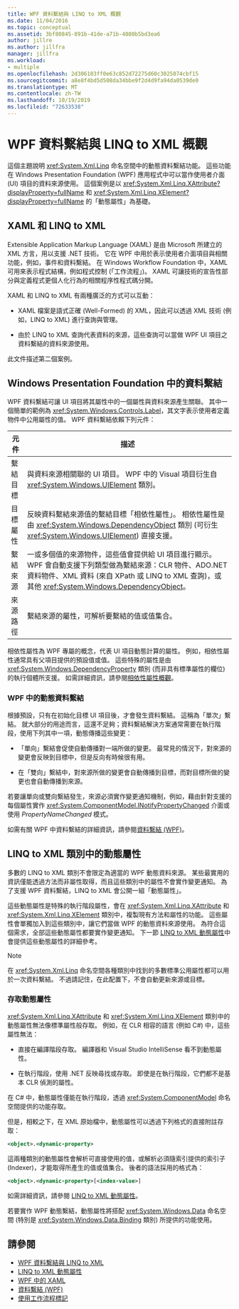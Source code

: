 ```yaml
---
title: WPF 資料繫結與 LINQ to XML 概觀
ms.date: 11/04/2016
ms.topic: conceptual
ms.assetid: 3bf80845-891b-41de-a71b-4080b5bd3ea6
author: jillre
ms.author: jillfra
manager: jillfra
ms.workload:
- multiple
ms.openlocfilehash: 2d306103ff0e63c852d72275d60c3025074cbf15
ms.sourcegitcommit: a8e8f4bd5d508da34bbe9f2d4d9fa94da0539de0
ms.translationtype: MT
ms.contentlocale: zh-TW
ms.lasthandoff: 10/19/2019
ms.locfileid: "72633538"
---
```

# <a name="wpf-data-binding-with-linq-to-xml-overview"></a>WPF 資料繫結與 LINQ to XML 概觀

這個主題說明 <xref:System.Xml.Linq> 命名空間中的動態資料繫結功能。 這些功能在 Windows Presentation Foundation (WPF) 應用程式中可以當作使用者介面 (UI) 項目的資料來源使用。 這個案例是以 <xref:System.Xml.Linq.XAttribute?displayProperty=fullName> 和 <xref:System.Xml.Linq.XElement?displayProperty=fullName> 的「動態屬性」為基礎。

## <a name="xaml-and-linq-to-xml"></a>XAML 和 LINQ to XML

Extensible Application Markup Language (XAML) 是由 Microsoft 所建立的 XML 方言，用以支援 .NET 技術。 它在 WPF 中用於表示使用者介面項目與相關功能，例如，事件和資料繫結。 在 Windows Workflow Foundation 中，XAML 可用來表示程式結構，例如程式控制 (「工作流程」)。 XAML 可讓技術的宣告性部分與定義程式更個人化行為的相關程序性程式碼分開。

XAML 和 LINQ to XML 有兩種廣泛的方式可以互動：

- XAML 檔案是語式正確 (Well-Formed) 的 XML，因此可以透過 XML 技術 (例如，LINQ to XML) 進行查詢與管理。

- 由於 LINQ to XML 查詢代表資料的來源，這些查詢可以當做 WPF UI 項目之資料繫結的資料來源使用。

此文件描述第二個案例。

## <a name="data-binding-in-the-windows-presentation-foundation"></a>Windows Presentation Foundation 中的資料繫結

WPF 資料繫結可讓 UI 項目將其屬性中的一個屬性與資料來源產生關聯。 其中一個簡單的範例為 <xref:System.Windows.Controls.Label>，其文字表示使用者定義物件中公用屬性的值。 WPF 資料繫結依賴下列元件：

|元件|描述|
|---------------|-----------------|
|繫結目標|與資料來源相關聯的 UI 項目。 WPF 中的 Visual 項目衍生自 <xref:System.Windows.UIElement> 類別。|
|目標屬性|反映資料繫結來源值的繫結目標「相依性屬性」。 相依性屬性是由 <xref:System.Windows.DependencyObject> 類別 (可衍生 <xref:System.Windows.UIElement>) 直接支援。|
|繫結來源|一或多個值的來源物件，這些值會提供給 UI 項目進行顯示。 WPF 會自動支援下列類型做為繫結來源：CLR 物件、ADO.NET 資料物件、XML 資料 (來自 XPath 或 LINQ to XML 查詢)，或其他 <xref:System.Windows.DependencyObject>。|
|來源路徑|繫結來源的屬性，可解析要繫結的值或值集合。|

相依性屬性為 WPF 專屬的概念，代表 UI 項目動態計算的屬性。 例如，相依性屬性通常具有父項目提供的預設值或值。 這些特殊的屬性是由 <xref:System.Windows.DependencyProperty> 類別 (而非具有標準屬性的欄位) 的執行個體所支援。 如需詳細資訊，請參閱[相依性屬性概觀](/dotnet/framework/wpf/advanced/dependency-properties-overview)。

### <a name="dynamic-data-binding-in-wpf"></a>WPF 中的動態資料繫結

根據預設，只有在初始化目標 UI 項目後，才會發生資料繫結。 這稱為「單次」繫結。 就大部分的用途而言，這還不足夠；資料繫結解決方案通常需要在執行階段，使用下列其中一項，動態傳播這些變更：

- 「單向」繫結會促使自動傳播對一端所做的變更。 最常見的情況下，對來源的變更會反映到目標中，但是反向有時候很有用。

- 在「雙向」繫結中，對來源所做的變更會自動傳播到目標，而對目標所做的變更也會自動傳播到來源。

若要讓單向或雙向繫結發生，來源必須實作變更通知機制，例如，藉由針對支援的每個屬性實作 <xref:System.ComponentModel.INotifyPropertyChanged> 介面或使用 *PropertyNameChanged* 模式。

如需有關 WPF 中資料繫結的詳細資訊，請參閱[資料繫結 (WPF)](/dotnet/framework/wpf/data/data-binding-wpf)。

## <a name="dynamic-properties-in-linq-to-xml-classes"></a>LINQ to XML 類別中的動態屬性

多數的 LINQ to XML 類別不會限定為適當的 WPF 動態資料來源。 某些最實用的資訊僅能透過方法而非屬性取得，而且這些類別中的屬性不會實作變更通知。 為了支援 WPF 資料繫結，LINQ to XML 會公開一組「動態屬性」。

這些動態屬性是特殊的執行階段屬性，會在 <xref:System.Xml.Linq.XAttribute> 和 <xref:System.Xml.Linq.XElement> 類別中，複製現有方法和屬性的功能。 這些屬性會單獨加入到這些類別中，讓它們當做 WPF 的動態資料來源使用。 為符合這個需求，全部這些動態屬性都要實作變更通知。 下一節 [LINQ to XML 動態屬性](../designers/linq-to-xml-dynamic-properties.md)中會提供這些動態屬性的詳細參考。

> [!NOTE]
> 在 <xref:System.Xml.Linq> 命名空間各種類別中找到的多數標準公用屬性都可以用於一次資料繫結。 不過請記住，在此配置下，不會自動更新來源或目標。

### <a name="accessing-dynamic-properties"></a>存取動態屬性

<xref:System.Xml.Linq.XAttribute> 和 <xref:System.Xml.Linq.XElement> 類別中的動態屬性無法像標準屬性般存取。 例如，在 CLR 相容的語言 (例如 C#) 中，這些屬性無法：

- 直接在編譯階段存取。 編譯器和 Visual Studio IntelliSense 看不到動態屬性。

- 在執行階段，使用 .NET 反映尋找或存取。 即使是在執行階段，它們都不是基本 CLR 偵測的屬性。

在 C# 中，動態屬性僅能在執行階段，透過 <xref:System.ComponentModel> 命名空間提供的功能存取。

但是，相較之下，在 XML 原始檔中，動態屬性可以透過下列格式的直接附註存取：

```xml
<object>.<dynamic-property>
```

這兩種類別的動態屬性會解析可直接使用的值，或解析必須隨索引提供的索引子 (Indexer)，才能取得所產生的值或值集合。 後者的語法採用的格式為：

```xml
<object>.<dynamic-property>[<index-value>]
```

如需詳細資訊，請參閱 [LINQ to XML 動態屬性](../designers/linq-to-xml-dynamic-properties.md)。

若要實作 WPF 動態繫結，動態屬性將搭配 <xref:System.Windows.Data> 命名空間 (特別是 <xref:System.Windows.Data.Binding> 類別) 所提供的功能使用。

## <a name="see-also"></a>請參閱

- [WPF 資料繫結與 LINQ to XML](../designers/wpf-data-binding-with-linq-to-xml-overview.md)
- [LINQ to XML 動態屬性](../designers/linq-to-xml-dynamic-properties.md)
- [WPF 中的 XAML](/dotnet/framework/wpf/advanced/xaml-in-wpf)
- [資料繫結 (WPF)](/dotnet/framework/wpf/data/data-binding-wpf)
- [使用工作流程標記](http://go.microsoft.com/fwlink/?LinkId=98685)
